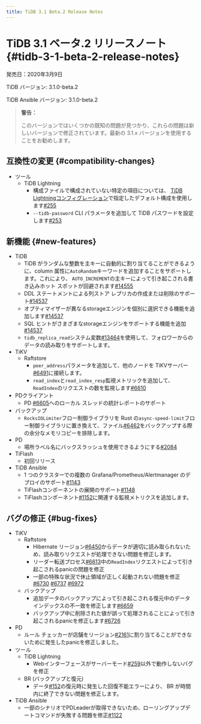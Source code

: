 ```yaml
---
title: TiDB 3.1 Beta.2 Release Notes
---
```


# TiDB 3.1 ベータ.2 リリースノート {#tidb-3-1-beta-2-release-notes}

発売日：2020年3月9日

TiDB バージョン: 3.1.0-beta.2

TiDB Ansible バージョン: 3.1.0-beta.2

> **警告：**
>
> このバージョンではいくつかの既知の問題が見つかり、これらの問題は新しいバージョンで修正されています。最新の 3.1.x バージョンを使用することをお勧めします。

## 互換性の変更 {#compatibility-changes}

-   ツール
    -   TiDB Lightning
        -   構成ファイルで構成されていない特定の項目については、 [TiDB Lightningコンフィグレーション](/tidb-lightning/tidb-lightning-configuration.md)で指定したデフォルト構成を使用します[#255](https://github.com/pingcap/tidb-lightning/pull/255)
        -   `--tidb-password` CLI パラメータを追加して TiDB パスワードを設定します[#253](https://github.com/pingcap/tidb-lightning/pull/253)

## 新機能 {#new-features}

-   TiDB
    -   TiDB がランダムな整数を主キーに自動的に割り当てることができるように、column 属性に`AutoRandom`キーワードを追加することをサポートします。これにより、 `AUTO_INCREMENT`の主キーによって引き起こされる書き込みホット スポットが回避されます[#14555](https://github.com/pingcap/tidb/pull/14555)
    -   DDL ステートメントによる列ストア レプリカの作成または削除のサポート[#14537](https://github.com/pingcap/tidb/pull/14537)
    -   オプティマイザーが異なるstorageエンジンを個別に選択できる機能を追加します[#14537](https://github.com/pingcap/tidb/pull/14537)
    -   SQL ヒントがさまざまなstorageエンジンをサポートする機能を追加[#14537](https://github.com/pingcap/tidb/pull/14537)
    -   `tidb_replica_read`システム変数[#13464](https://github.com/pingcap/tidb/pull/13464)を使用して、フォロワーからのデータの読み取りをサポートします。
-   TiKV
    -   Raftstore
        -   `peer_address`パラメータを追加して、他のノードを TiKVサーバー[#6491](https://github.com/tikv/tikv/pull/6491)に接続します。
        -   `read_index`と`read_index_resp`監視メトリックを追加して、 `ReadIndex`のリクエストの数を監視します[#6610](https://github.com/tikv/tikv/pull/6610)
-   PDクライアント
    -   PD [#6605](https://github.com/tikv/tikv/pull/6605)へのローカル スレッドの統計レポートのサポート
-   バックアップ
    -   `RocksIOLimiter`フロー制御ライブラリを Rust の`async-speed-limit`フロー制御ライブラリに置き換えて、ファイル[#6462](https://github.com/tikv/tikv/pull/6462)をバックアップする際の余分なメモリコピーを排除します。
-   PD
    -   場所ラベル名にバックスラッシュを使用できるようにする[#2084](https://github.com/pingcap/pd/pull/2084)
-   TiFlash
    -   初回リリース
-   TiDB Ansible
    -   1 つのクラスターでの複数の Grafana/Prometheus/Alertmanager のデプロイのサポート[#1143](https://github.com/pingcap/tidb-ansible/pull/1143)
    -   TiFlashコンポーネントの展開のサポート[#1148](https://github.com/pingcap/tidb-ansible/pull/1148)
    -   TiFlashコンポーネント[#1152](https://github.com/pingcap/tidb-ansible/pull/1152)に関連する監視メトリクスを追加します。

## バグの修正 {#bug-fixes}

-   TiKV
    -   Raftstore
        -   Hibernate リージョン[#6450](https://github.com/tikv/tikv/pull/6450)からデータが適切に読み取られないため、読み取りリクエストが処理できない問題を修正します。
        -   リーダー転送プロセス[#6613](https://github.com/tikv/tikv/pull/6613)中の`ReadIndex`リクエストによって引き起こされるpanicの問題を修正
        -   一部の特殊な状況で休止領域が正しく起動されない問題を修正[#6730](https://github.com/tikv/tikv/pull/6730) [#6737](https://github.com/tikv/tikv/pull/6737) [#6972](https://github.com/tikv/tikv/pull/6972)
    -   バックアップ
        -   追加データのバックアップによって引き起こされる復元中のデータ インデックスの不一致を修正します[#6659](https://github.com/tikv/tikv/pull/6659)
        -   バックアップ中に削除された値が誤って処理されることによって引き起こされるpanicを修正します[#6726](https://github.com/tikv/tikv/pull/6726)
-   PD
    -   ルール チェッカーが店舗をリージョン[#2161](https://github.com/pingcap/pd/pull/2161)に割り当てることができないために発生したpanicを修正しました。
-   ツール
    -   TiDB Lightning
        -   Webインターフェースがサーバーモード[#259](https://github.com/pingcap/tidb-lightning/pull/259)以外で動作しないバグを修正
    -   BR (バックアップと復元)
        -   データ[#152](https://github.com/pingcap/br/pull/152)の復元時に発生した回復不能エラーにより、 BR が時間内に終了できない問題を修正します。
-   TiDB Ansible
    -   一部のシナリオでPDLeaderが取得できないため、ローリングアップデートコマンドが失敗する問題を修正[#1122](https://github.com/pingcap/tidb-ansible/pull/1122)

